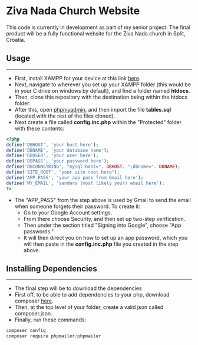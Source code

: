 # Ziva Nada Church Website

This code is currently in development as part of my senior project. The final product will be a fully functional website for the Ziva Nada church in Split, Croatia.

## Usage
----

* First, install XAMPP for your device at this link [here](https://www.apachefriends.org/download.html?/).
* Next, navigate to wherever you set up your XAMPP folder (this would be in your C drive on windows by default), and find a folder named **htdocs**.
* Then, clone this repository with the destination being within the htdocs folder.
* After this, open [phpmyadmin](localhost/phpmyadmin/index.php), and then import the file **tables.sql** (located with the rest of the files cloned).
* Next create a file called **config.inc.php** within the "Protected" folder with these contents:
```php
<?php 
define('DBHOST', 'your host here');
define('DBNAME', 'your database name');
define('DBUSER', 'your user here');
define('DBPASS', 'your password here');
define('DBCONNSTRING', "mysql:host=". DBHOST. ";dbname=". DBNAME);
define('SITE_ROOT', "your site root here");
define('APP_PASS', 'your app pass from Gmail here');
define('MY_EMAIL', 'senders (most likely your) email here');
?>

```
* The "APP_PASS" from the step above is used by Gmail to send the email when someone forgets their password. To create it:
    * Go to your Google Account settings.
    * From there choose Security, and then set up two-step verification.
    * Then under the section titled "Signing into Google", choose "App passwords."
    * It will then direct you on how to set up an app password, which you will then paste in the **config.inc.php** file you created in the step above.

## Installing Dependencies
----
* The final step will be to download the dependencies
* First off, to be able to add dependencies to your php, download composer [here](https://getcomposer.org/download/).
* Then, at the top level of your folder, create a valid json called composer.json.
* Finally, run these commands:
```powershell
composer config
composer require phpmailer/phpmailer
```


